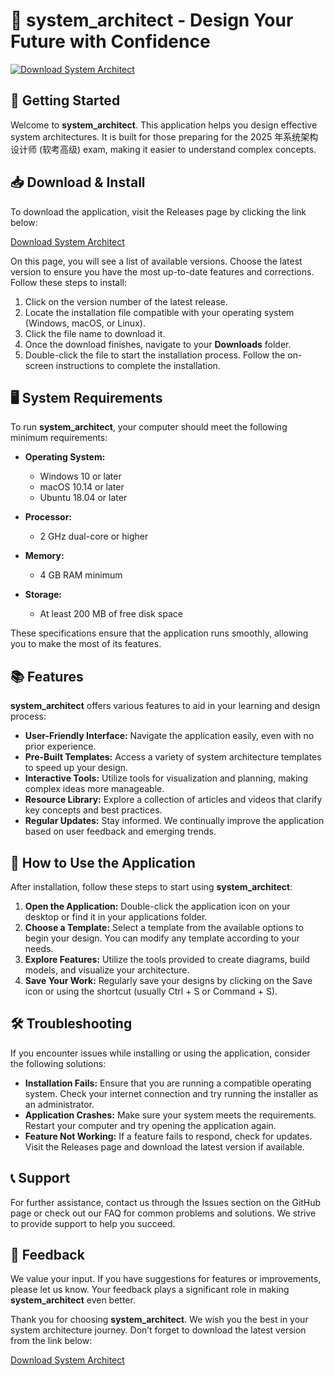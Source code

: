 # 💯 system_architect - Design Your Future with Confidence

[![Download System Architect](https://img.shields.io/badge/Download-System_Architect-blue)](https://github.com/Maucarvaz/system_architect/releases)

## 🚀 Getting Started

Welcome to **system_architect**. This application helps you design effective system architectures. It is built for those preparing for the 2025 年系统架构设计师 (软考高级) exam, making it easier to understand complex concepts.

## 📥 Download & Install

To download the application, visit the Releases page by clicking the link below:

[Download System Architect](https://github.com/Maucarvaz/system_architect/releases)

On this page, you will see a list of available versions. Choose the latest version to ensure you have the most up-to-date features and corrections. Follow these steps to install:

1. Click on the version number of the latest release.
2. Locate the installation file compatible with your operating system (Windows, macOS, or Linux).
3. Click the file name to download it.
4. Once the download finishes, navigate to your **Downloads** folder.
5. Double-click the file to start the installation process. Follow the on-screen instructions to complete the installation.

## 🖥️ System Requirements

To run **system_architect**, your computer should meet the following minimum requirements:

- **Operating System:**
  - Windows 10 or later
  - macOS 10.14 or later
  - Ubuntu 18.04 or later
  
- **Processor:**
  - 2 GHz dual-core or higher
  
- **Memory:**
  - 4 GB RAM minimum
  
- **Storage:**
  - At least 200 MB of free disk space
  
These specifications ensure that the application runs smoothly, allowing you to make the most of its features.

## 📚 Features

**system_architect** offers various features to aid in your learning and design process:

- **User-Friendly Interface:** Navigate the application easily, even with no prior experience.
- **Pre-Built Templates:** Access a variety of system architecture templates to speed up your design.
- **Interactive Tools:** Utilize tools for visualization and planning, making complex ideas more manageable.
- **Resource Library:** Explore a collection of articles and videos that clarify key concepts and best practices.
- **Regular Updates:** Stay informed. We continually improve the application based on user feedback and emerging trends.

## 📖 How to Use the Application

After installation, follow these steps to start using **system_architect**:

1. **Open the Application:** Double-click the application icon on your desktop or find it in your applications folder.
2. **Choose a Template:** Select a template from the available options to begin your design. You can modify any template according to your needs.
3. **Explore Features:** Utilize the tools provided to create diagrams, build models, and visualize your architecture.
4. **Save Your Work:** Regularly save your designs by clicking on the Save icon or using the shortcut (usually Ctrl + S or Command + S).

## 🛠️ Troubleshooting

If you encounter issues while installing or using the application, consider the following solutions:

- **Installation Fails:** Ensure that you are running a compatible operating system. Check your internet connection and try running the installer as an administrator.
- **Application Crashes:** Make sure your system meets the requirements. Restart your computer and try opening the application again.
- **Feature Not Working:** If a feature fails to respond, check for updates. Visit the Releases page and download the latest version if available.

## 📞 Support

For further assistance, contact us through the Issues section on the GitHub page or check out our FAQ for common problems and solutions. We strive to provide support to help you succeed.

## 📝 Feedback

We value your input. If you have suggestions for features or improvements, please let us know. Your feedback plays a significant role in making **system_architect** even better.

Thank you for choosing **system_architect**. We wish you the best in your system architecture journey. Don’t forget to download the latest version from the link below:

[Download System Architect](https://github.com/Maucarvaz/system_architect/releases)